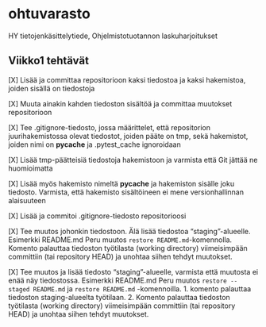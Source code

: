 # ohtuvarasto
HY tietojenkäsittelytiede, Ohjelmistotuotannon laskuharjoitukset

## Viikko1 tehtävät

[X] Lisää ja committaa repositorioon kaksi tiedostoa ja kaksi hakemistoa, joiden sisällä on tiedostoja              

[X] Muuta ainakin kahden tiedoston sisältöä ja committaa muutokset repositorioon      

[X] Tee .gitignore-tiedosto, jossa määrittelet, että repositorion juurihakemistossa olevat tiedostot, joiden pääte on tmp, sekä hakemistot, joiden nimi on __pycache__ ja .pytest_cache ignoroidaan             

[X] Lisää tmp-päätteisiä tiedostoja hakemistoon ja varmista että Git jättää ne huomioimatta      

[X] Lisää myös hakemisto nimeltä __pycache__ ja hakemiston sisälle joku tiedosto. Varmista, että hakemisto sisältöineen ei mene versionhallinnan alaisuuteen           

[X] Lisää ja commitoi .gitignore-tiedosto repositorioosi          

[X] Tee muutos johonkin tiedostoon. Älä lisää tiedostoa “staging”-alueelle. 
Esimerkki README.md
Peru muutos `restore README.md`-komennolla. Komento palauttaa tiedoston työtilasta (working directory) viimeisimpään committiin (tai repository HEAD) ja unohtaa siihen tehdyt muutokset. 

[X] Tee muutos ja lisää tiedosto “staging”-alueelle, varmista että muutosta ei enää näy tiedostossa. Esimerkki README.md
Peru muutos `restore --staged README.md` ja `restore README.md` -komennoilla. 1. komento palauttaa tiedoston staging-alueelta työtilaan. 2. Komento palauttaa tiedoston työtilasta (working directory) viimeisimpään committiin (tai repository HEAD) ja unohtaa siihen tehdyt muutokset. 